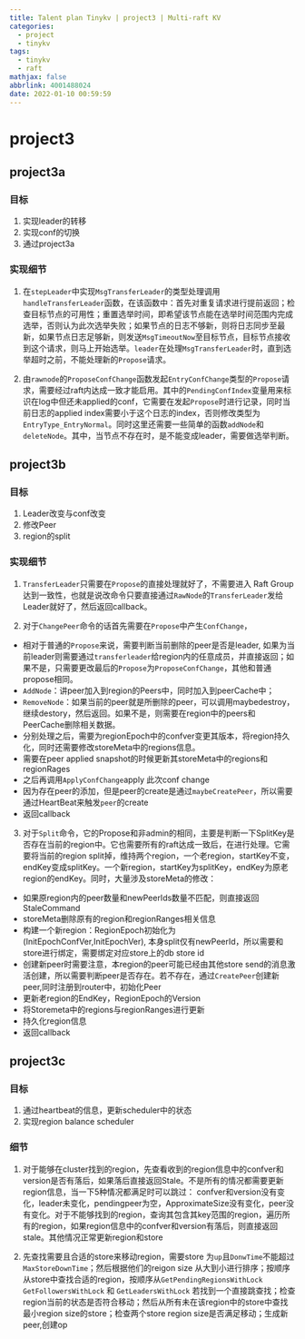 ```yaml
---
title: Talent plan Tinykv | project3 | Multi-raft KV
categories:
  - project
  - tinykv
tags:
  - tinykv
  - raft
mathjax: false
abbrlink: 4001488024
date: 2022-01-10 00:59:59
---
```



# project3

## project3a

### 目标

1. 实现leader的转移
2. 实现conf的切换
3. 通过project3a

### 实现细节

1. 在`stepLeader`中实现`MsgTransferLeader`的类型处理调用`handleTransferLeader`函数，在该函数中：首先对重复请求进行提前返回；检查目标节点的可用性；重置选举时间，即希望该节点能在选举时间范围内完成选举，否则认为此次选举失败；如果节点的日志不够新，则将日志同步至最新，如果节点日志足够新，则发送`MsgTimeoutNow`至目标节点，目标节点接收到这个请求，则马上开始选举。`leader`在处理`MsgTransferLeader`时，直到选举超时之前，不能处理新的`Propose`请求。

2. 由`rawnode`的`ProposeConfChange`函数发起`EntryConfChange`类型的`Propose`请求，需要经过raft内达成一致才能启用。其中的`PendingConfIndex`变量用来标识在log中但还未applied的conf，它需要在发起`Propose`时进行记录，同时当前日志的applied index需要小于这个日志的index，否则修改类型为`EntryType_EntryNormal`。同时这里还需要一些简单的函数`addNode`和`deleteNode`。其中，当节点不存在时，是不能变成leader，需要做选举判断。

## project3b

### 目标

1. Leader改变与conf改变
2. 修改Peer
3. region的split

### 实现细节

1. `TransferLeader`只需要在`Propose`的直接处理就好了，不需要进入 Raft Group 达到一致性，也就是说改命令只要直接通过`RawNode`的`TransferLeader`发给Leader就好了，然后返回callback。

2. 对于`ChangePeer`命令的话首先需要在`Propose`中产生`ConfChange`，
  - 相对于普通的`Propose`来说，需要判断当前删除的peer是否是leader, 如果为当前leader则需要通过`transferleader`给region内的任意成员，并直接返回；如果不是，只需要更改最后的`Propose`为`ProposeConfChange`，其他和普通propose相同。
  - `AddNode`：讲peer加入到region的Peers中，同时加入到peerCache中；
  - `RemoveNode`：如果当前的peer就是所删除的peer，可以调用maybedestroy，继续destory，然后返回。如果不是，则需要在region中的peers和PeerCache删除相关数据。
  - 分别处理之后，需要为regionEpoch中的confver变更其版本，将region持久化，同时还需要修改storeMeta中的regions信息。
  - 需要在peer applied snapshot的时候更新其storeMeta中的regions和regionRages
  - 之后再调用`ApplyConfChange`apply 此次conf change
  - 因为存在peer的添加，但是peer的create是通过`maybeCreatePeer`，所以需要通过HeartBeat来触发`peer`的create
  - 返回callback

3. 对于`Split`命令，它的Propose和非admin的相同，主要是判断一下SplitKey是否存在当前的region中。它也需要所有的raft达成一致后，在进行处理。它需要将当前的region split掉，维持两个region，一个老region，startKey不变，endKey变成splitKey。一个新region，startKey为splitKey，endKey为原老region的endKey。同时，大量涉及storeMeta的修改：
  - 如果原region内的peer数量和newPeerIds数量不匹配，则直接返回StaleCommand
  - storeMeta删除原有的region和regionRanges相关信息
  - 构建一个新region：RegionEpoch初始化为(InitEpochConfVer,InitEpochVer), 本身split仅有newPeerId，所以需要和store进行绑定，需要绑定对应store上的db store id
  - 创建新peer时需要注意，本region的peer可能已经由其他store send的消息激活创建，所以需要判断peer是否存在。若不存在，通过`CreatePeer`创建新peer,同时注册到router中，初始化Peer
  - 更新老region的EndKey，RegionEpoch的Version
  - 将Storemeta中的regions与regionRanges进行更新
  - 持久化region信息
  - 返回callback

## project3c

### 目标

1. 通过heartbeat的信息，更新scheduler中的状态
2. 实现region balance scheduler

### 细节

1. 对于能够在cluster找到的region，先查看收到的region信息中的confver和version是否有落后，如果落后直接返回Stale。不是所有的情况都需要更新region信息，当一下5种情况都满足时可以跳过： confver和version没有变化，leader未变化，pendingpeer为空，ApproximateSize没有变化，peer没有变化。对于不能够找到的region，查询其包含其key范围的region，遍历所有的region，如果region信息中的confver和version有落后，则直接返回stale。其他情况正常更新region和store

2. 先查找需要且合适的store来移动region，需要store 为`up`且`DonwTime`不能超过`MaxStoreDownTime`；然后根据他们的reigon size 从大到小进行排序；按顺序从store中查找合适的region，按顺序从`GetPendingRegionsWithLock`
`GetFollowersWithLock` 和 `GetLeadersWithLock` 若找到一个直接跳查找；检查region当前的状态是否符合移动；然后从所有未在该region中的store中查找最小region size的store；检查两个store region size是否满足移动；生成新peer,创建op
